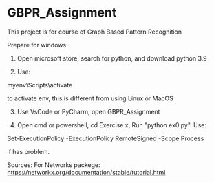 # GBPR_Assignment

This project is for course of Graph Based Pattern Recognition

Prepare for windows:

1. Open microsoft store, search for python, and download python 3.9

2. Use:

myenv\Scripts\activate 

to activate env, this is different from using Linux or MacOS

3. Use VsCode or PyCharm, open GBPR_Assignment

4. Open cmd or powershell, cd Exercise x, Run "python ex0.py". Use:

Set-ExecutionPolicy -ExecutionPolicy RemoteSigned -Scope Process

if has problem.

Sources:
For Networks packege: https://networkx.org/documentation/stable/tutorial.html
